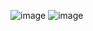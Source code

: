 ![image](https://user-images.githubusercontent.com/57319180/147788890-275b8182-5c8c-4857-97d8-f79a8da5fa97.png)
![image](https://user-images.githubusercontent.com/57319180/147789207-07fe5fd9-60bd-444a-93ba-9c01075024da.png)
